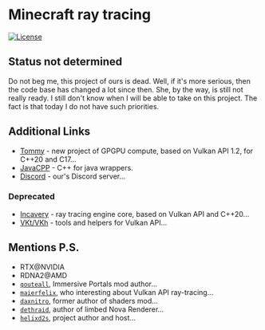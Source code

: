 # Minecraft ray tracing

[![License](https://img.shields.io/badge/License-Apache%202.0-blue.svg)](https://opensource.org/licenses/Apache-2.0)

## Status not determined

Do not beg me, this project of ours is dead. Well, if it's more serious, then the code base has changed a lot since then. She, by the way, is still not really ready. I still don't know when I will be able to take on this project. The fact is that today I do not have such priorities.

## Additional Links

- [Tommy](https://github.com/helixd2s/Tommy) - new project of GPGPU compute, based on Vulkan API 1.2, for C++20 and C17... 
- [JavaCPP](https://github.com/bytedeco/javacpp) - C++ for java wrappers.
- [Discord](https://discord.com/invite/GuA86RExZ6) - our's Discord server...

### Deprecated

- [Incavery](https://github.com/helixd2s/Incavery) - ray tracing engine core, based on Vulkan API and C++20... 
- [VKt/VKh](https://github.com/helixd2s/vkt) - tools and helpers for Vulkan API...

## Mentions P.S.

- RTX@NVIDIA
- RDNA2@AMD
- [`qouteall`](https://github.com/qouteall), Immersive Portals mod author...
- [`maierfelix`](https://github.com/maierfelix), who interesting about Vulkan API ray-tracing...
- [`daxnitro`](https://daxnitro.fandom.com/wiki/Shaders), former author of shaders mod...
- [`dethraid`](https://github.com/dethraid), author of limbed Nova Renderer... 
- [`helixd2s`](https://github.com/helixd2s), project author and host... 
